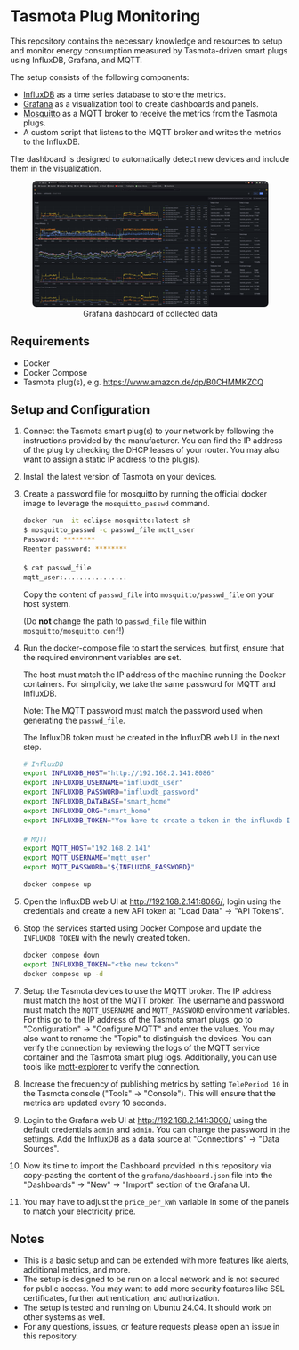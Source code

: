 # Tasmota Plug Monitoring

This repository contains the necessary knowledge and resources to setup and
monitor energy consumption measured by Tasmota-driven smart plugs using
InfluxDB, Grafana, and MQTT.

The setup consists of the following components:

- [InfluxDB](https://www.influxdata.com/products/influxdb-overview/) as a time
  series database to store the metrics.
- [Grafana](https://grafana.com/) as a visualization tool to create dashboards
  and panels.
- [Mosquitto](https://mosquitto.org/) as a MQTT broker to receive the metrics
  from the Tasmota plugs.
- A custom script that listens to the MQTT broker and writes the metrics to the
  InfluxDB.

The dashboard is designed to automatically detect new devices and include them
in the visualization.

<div align="center">
  <figure>
    <img
    src="resources/dashboard.png?raw=true"
    alt="Grafana dashboard of collected data"
    style="background-color: white; border-radius: 7px">
    <figcaption>Grafana dashboard of collected data</figcaption>
  </figure>
</div>

## Requirements

- Docker
- Docker Compose
- Tasmota plug(s), e.g. https://www.amazon.de/dp/B0CHMMKZCQ

## Setup and Configuration

1. Connect the Tasmota smart plug(s) to your network by following the
   instructions provided by the manufacturer. You can find the IP address of the
   plug by checking the DHCP leases of your router. You may also want to assign
   a static IP address to the plug(s).
2. Install the latest version of Tasmota on your devices.
3. Create a password file for mosquitto by running the official docker image to
   leverage the `mosquitto_passwd` command.

   ```bash
   docker run -it eclipse-mosquitto:latest sh
   $ mosquitto_passwd -c passwd_file mqtt_user
   Password: ********
   Reenter password: ********

   $ cat passwd_file
   mqtt_user:................
   ```

   Copy the content of `passwd_file` into `mosquitto/passwd_file` on your host
   system.

   (Do **not** change the path to `passwd_file` file within
   `mosquitto/mosquitto.conf`!)

4. Run the docker-compose file to start the services, but first, ensure that the
   required environment variables are set.

   The host must match the IP address of the machine running the Docker
   containers. For simplicity, we take the same password for MQTT and
   InfluxDB.

   Note: The MQTT password must match the password used when generating the
   `passwd_file`.

   The InfluxDB token must be created in the InfluxDB web UI in the next
   step.

   ```bash
   # InfluxDB
   export INFLUXDB_HOST="http://192.168.2.141:8086"
   export INFLUXDB_USERNAME="influxdb_user"
   export INFLUXDB_PASSWORD="influxdb_password"
   export INFLUXDB_DATABASE="smart_home"
   export INFLUXDB_ORG="smart_home"
   export INFLUXDB_TOKEN="You have to create a token in the influxdb IU"

   # MQTT
   export MQTT_HOST="192.168.2.141"
   export MQTT_USERNAME="mqtt_user"
   export MQTT_PASSWORD="${INFLUXDB_PASSWORD}"
   ```

   ```bash
   docker compose up
   ```

5. Open the InfluxDB web UI at http://192.168.2.141:8086/, login using the
   credentials and create a new API token at "Load Data" -> "API Tokens".
6. Stop the services started using Docker Compose and update the
   `INFLUXDB_TOKEN` with the newly created token.

   ```bash
   docker compose down
   export INFLUXDB_TOKEN="<the new token>"
   docker compose up -d
   ```

7. Setup the Tasmota devices to use the MQTT broker. The IP address must match
   the host of the MQTT broker. The username and password must match the
   `MQTT_USERNAME` and `MQTT_PASSWORD` environment variables. For this go to the
   IP address of the Tasmota smart plugs, go to "Configuration" -> "Configure
   MQTT" and enter the values. You may also want to rename the "Topic" to
   distinguish the devices. You can verify the connection by reviewing the logs
   of the MQTT service container and the Tasmota smart plug logs. Additionally,
   you can use tools like [mqtt-explorer](https://mqtt-explorer.com/) to verify
   the connection.
8. Increase the frequency of publishing metrics by setting `TelePeriod 10` in
   the Tasmota console ("Tools" -> "Console"). This will ensure that the metrics
   are updated every 10 seconds.
9. Login to the Grafana web UI at http://192.168.2.141:3000/ using the default
   credentials `admin` and `admin`. You can change the password in the
   settings. Add the InfluxDB as a data source at "Connections" -> "Data
   Sources".
10. Now its time to import the Dashboard provided in this repository via
    copy-pasting the content of the `grafana/dashboard.json` file into the
    "Dashboards" -> "New" -> "Import" section of the Grafana UI.
11. You may have to adjust the `price_per_kWh` variable in some of the panels to
    match your electricity price.

## Notes

- This is a basic setup and can be extended with more features like alerts,
  additional metrics, and more.
- The setup is designed to be run on a local network and is not secured for
  public access. You may want to add more security features like SSL
  certificates, further authentication, and authorization.
- The setup is tested and running on Ubuntu 24.04. It should work on other
  systems as well.
- For any questions, issues, or feature requests please open an issue in this
  repository.
